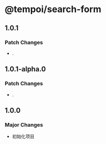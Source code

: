 # @tempoi/search-form

## 1.0.1

### Patch Changes

- .

## 1.0.1-alpha.0

### Patch Changes

- .

## 1.0.0

### Major Changes

- 初始化项目
